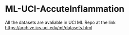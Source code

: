 # ML-UCI-AccuteInflammation

All the datasets are avaliable in UCI ML Repo at the link https://archive.ics.uci.edu/ml/datasets.html
